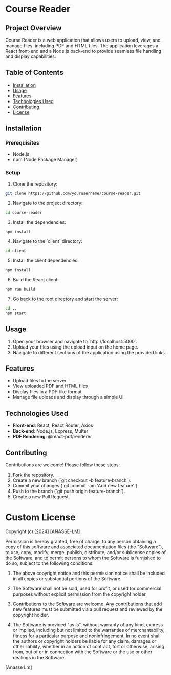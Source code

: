 
# Course Reader

## Project Overview

Course Reader is a web application that allows users to upload, view, and manage files, including PDF and HTML files. The application leverages a React front-end and a Node.js back-end to provide seamless file handling and display capabilities.

## Table of Contents

- [Installation](#installation)
- [Usage](#usage)
- [Features](#features)
- [Technologies Used](#technologies-used)
- [Contributing](#contributing)
- [License](#license)

## Installation

### Prerequisites

- Node.js
- npm (Node Package Manager)

### Setup

1. Clone the repository:

```bash
git clone https://github.com/yourusername/course-reader.git
```

2. Navigate to the project directory:

```bash
cd course-reader
```

3. Install the dependencies:

```bash
npm install
```

4. Navigate to the \`client\` directory:

```bash
cd client
```

5. Install the client dependencies:

```bash
npm install
```

6. Build the React client:

```bash
npm run build
```

7. Go back to the root directory and start the server:

```bash
cd ..
npm start
```

## Usage

1. Open your browser and navigate to \`http://localhost:5000\`.
2. Upload your files using the upload input on the home page.
3. Navigate to different sections of the application using the provided links.

## Features

- Upload files to the server
- View uploaded PDF and HTML files
- Display files in a PDF-like format
- Manage file uploads and display through a simple UI


## Technologies Used

- **Front-end**: React, React Router, Axios
- **Back-end**: Node.js, Express, Multer
- **PDF Rendering**: @react-pdf/renderer

## Contributing

Contributions are welcome! Please follow these steps:

1. Fork the repository.
2. Create a new branch (\`git checkout -b feature-branch\`).
3. Commit your changes (\`git commit -am 'Add new feature'\`).
4. Push to the branch (\`git push origin feature-branch\`).
5. Create a new Pull Request.

# Custom License

Copyright (c) [2024] [ANASSE-LM]

Permission is hereby granted, free of charge, to any person obtaining a copy
of this software and associated documentation files (the "Software"), to use, copy, modify, merge, publish, distribute, and/or sublicense copies of the Software, and to permit persons to whom the Software is furnished to do so, subject to the following conditions:

1. The above copyright notice and this permission notice shall be included in all copies or substantial portions of the Software.

2. The Software shall not be sold, used for profit, or used for commercial purposes without explicit permission from the copyright holder.

3. Contributions to the Software are welcome. Any contributions that add new features must be submitted via a pull request and reviewed by the copyright holder.

4. The Software is provided "as is", without warranty of any kind, express or implied, including but not limited to the warranties of merchantability, fitness for a particular purpose and noninfringement. In no event shall the authors or copyright holders be liable for any claim, damages or other liability, whether in an action of contract, tort or otherwise, arising from, out of or in connection with the Software or the use or other dealings in the Software.

[Anasse Lm]
